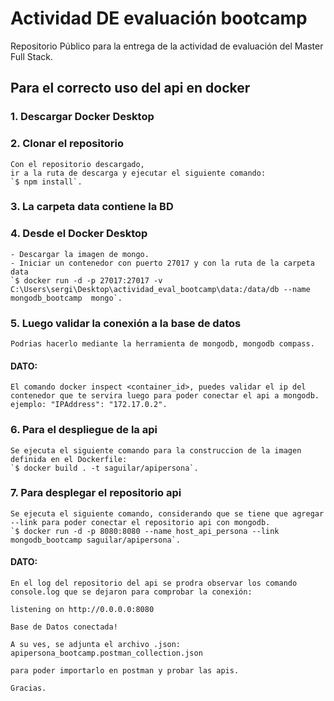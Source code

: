 # Actividad DE evaluación bootcamp
Repositorio Público para la entrega de la actividad de evaluación del Master Full Stack.

## Para el correcto uso del api en docker

### 1. Descargar Docker Desktop
### 2. Clonar el repositorio
    Con el repositorio descargado, 
    ir a la ruta de descarga y ejecutar el siguiente comando:
    `$ npm install`.

### 3. La carpeta data contiene la BD
### 4. Desde el Docker Desktop
    - Descargar la imagen de mongo.
    - Iniciar un contenedor con puerto 27017 y con la ruta de la carpeta data
    `$ docker run -d -p 27017:27017 -v C:\Users\sergi\Desktop\actividad_eval_bootcamp\data:/data/db --name mongodb_bootcamp  mongo`.

### 5. Luego validar la conexión a la base de datos
    Podrias hacerlo mediante la herramienta de mongodb, mongodb compass.

#### DATO: 
    El comando docker inspect <container_id>, puedes validar el ip del contenedor que te servira luego para poder conectar el api a mongodb.
    ejemplo: "IPAddress": "172.17.0.2".

### 6. Para el despliegue de la api
    Se ejecuta el siguiente comando para la construccion de la imagen definida en el Dockerfile:
    `$ docker build . -t saguilar/apipersona`.

### 7. Para desplegar el repositorio api
    Se ejecuta el siguiente comando, considerando que se tiene que agregar --link para poder conectar el repositorio api con mongodb.
    `$ docker run -d -p 8080:8080 --name host_api_persona --link mongodb_bootcamp saguilar/apipersona`.

#### DATO:
    En el log del repositorio del api se prodra observar los comando 
    console.log que se dejaron para comprobar la conexión:
    
    listening on http://0.0.0.0:8080

    Base de Datos conectada!

    A su ves, se adjunta el archivo .json:
    apipersona_bootcamp.postman_collection.json

    para poder importarlo en postman y probar las apis.

    Gracias.